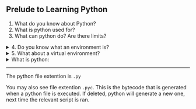 ## Prelude to Learning Python

1. What do you know about Python?
2. What is python used for?
3. What can python do? Are there limits?
<details>
<summary>4. Do you know what an environment is?</summary>
An environment is a way to describe the logical state of a computer, typically where code is ran, or programs are executed. Your computer has it's own unique environment. Environment characteristics are usually software based, but can be affected by
hardware, such as what CPU artitecture, or how much RAM it has. Environments have their own variables, called environmental variables. These variables can affect how code is ran, and how the user interacts with their environment.

Examples of environmental variables being used:

1. Using `win` + `r` and typing `%appdata%`. `%appdata%` is an environmental variable.
2. An online game using hardware serial numbers to ban cheaters / rule breakers.
3. A program using another program to perform some action. Here is an example of python calling a program called `ffmpeg`:
```python
import subprocess
subprocess.run(["ffmpeg", "i", "input.mp4", "output.mp4"])
```
This program will only run without error if the user has `ffmpeg.exe` as an environmental variable

</details>
<details>
<summary>5. What about a virtual environment?  </summary>

A virtual environment is an environment, but it is created with software. It simulates running code in a different computer. It is a type of virtualization. The purpose is to create
isolated environments so you can test and develop code separately from your system environment. It is commonly used to see what actions are required (such as installing a program) to make
a certain application work. (Such as the `ffmpeg` example above)

</details>

<details>
  
  <summary>What is python:</summary>
  
 Python is an object orientated, general-purpose, indentation-based, dynamically typed, garbage collected,
 interprete programming and scripting language.

<h3>Object Orientated</h3>
What this means is that everything in python is an object. Any data created is an object.
An object can either be something logical, such as my GroceryStore program having a Milk Object,
or it can be something abtract, such as an object that represents an open file.
Every object has:

1. Data - This can be numbers, words... it just needs to be associated with that object.

2. Methods - Things you can do to / with the object (Perhaps a Milk object could have a method 'add_to_cart')

3. The option for inheritance - Perhaps a Truck object may inherit the 'Vehicle' class, and shares data and methods that the
'Vehicle' abtract can do (Such as entering, turning on, refueling...)

Object orientated programming often has it's own course in university studies, but this is all that is needed right now


<h3> General-purpose </h3>
Sometimes people create languages with a certain purpose in mind. For example, R is made specifically for data scientists, Swift for building applications for Apple systems, or SQL, for interacting
with databases. (SQL is technically a query language, but you get the point)


The attribute of 'general purpose' is usually only given to languages that have a mature ecosystem, and lots of libraries to do vastly different tasks.


Python has no specific purpose, and is often referred to as a general-purpose programming language. 


<h3> Indentation-Based </h3>
A code block is a snippet of code that is executed together. Many languages will use curly braces to define
different code blocks, python uses a different method for code blocks: indentations.
<h5>Curly braces:</h5>

```
group_1
group_1
group_1 
{
  group_2
  group_2
  group_2
}
{
  group_3
  group_3
}
group_1
group_1
```
<h5>Indentation:</h5>

```
group_1
group_1
group_1
  group_2
  group_2
  group_2
    group_3
    group_3
  group_2
group_1
```
You don't need to worry about why or how code blocks are made, that will come later. Just know that python uses indentation.

<h3>Dynamically Typed</h3>
Some programming languages need you to define what type a variable is before allowing you to create it.
They also require you to define what types are passed in and returns from functions.
Python does not require you to explicitly define what type your variable is. The interpreter will know.

```
Static typing:
x: integer = 10;

Dynamic Typing:
x = 10;
```

<h3>Garbage Collected</h3>
In all computer programs, random access memory (RAM) is used to store things, such as variables. (Think of spotify storing the name of
the current song somewhere.) In some programming languages, you need to explicitly create, and drop these values in memory.
A majority of languages, including python, have what's called a Garbage collector, which essentially does the memory management automatically,
at the cost of performance.

<h3>Interpreted</h3>
Though interpretation vs compiling is not an inherant trait of the language, it is how the code gets executed. And technically, python's code is 'compiled' to bytecode, then interpreted.
But for the sake of exeucting the code, we'll call it interpreted.


This is one of two ways for the computer to turn your code into binary instructions for the CPU.
The interpreter will go down line by line and execute each line. So if line 4 deletes a file, and line 5 causes
the program to crash, line 4 will still delete that file, regardless of what happens after it.


You might wonder, what is the other option than reading each line? Well, it is compiled.
The language will get compiled (Usually by external tools) and executed. The main difference is that each file has to produce no
errors before executing. So if line 4 delets a file, and line 5 causes an error, it will not delete the file.

<h3>Programming and Scripting Language</h3>
Usually different languages are categorized into either being meant for programming (Like creating apps such as spotify, or Chrome), or
meant for creating quick scripts (Such as searching a directory for text inside a file)
Python is good at, and can do both of these things. And the specific distinction between a language that CAN
do scripting actions, and a language that is commonly defined as a scripting language, is if it is easy and quick to
make the script. Since all programming languages are scripting languages, but not all scripting languages are programming languages, we just refer to the useful, and easy to work with
scripting languages as 'scripting languages'. And python fits that category.

  
  </details>

***

The python file extention is `.py`

You may also see file extention `.pyc`. This is the bytecode that is generated when a python file is executed. If deleted, python will generate a new one, next time the relevant script is ran.

